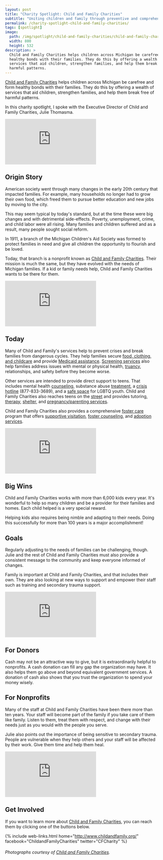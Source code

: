 ```yaml
---
layout: post
title: "Charity Spotlight: Child and Family Charities"
subtitle: "Uniting children and family through preventive and comprehensive support in times of crisis."
permalink: /charity-spotlight-child-and-family-charities/
tags: [spotlight]
image:
  path: /img/spotlight/child-and-family-charities/child-and-family-charities-.jpg
  width: 800
  height: 532
description: >
  Child and Family Charities helps children across Michigan be carefree and form
  healthy bonds with their families. They do this by offering a wealth of
  services that aid children, strengthen families, and help them break free of
  harmful patterns.
---
```


[Child and Family Charities][1] helps children across Michigan be carefree and form healthy bonds with their families. They do this by offering a wealth of services that aid children, strengthen families, and help them break free of harmful patterns.

In this charity spotlight, I spoke with the Executive Director of Child and Family Charities, Julie Thomasma.

![][6]

## Origin Story

American society went through many changes in the early 20th century that impacted families. For example, many households no longer had to grow their own food, which freed them to pursue better education and new jobs by moving to the city.

This may seem typical by today's standard, but at the time these were big changes and with detrimental side-effects. Poverty, unemployment, crime, and child labor were all rising. Many families and children suffered and as a result, many people sought social reform.

In 1911, a branch of the Michigan Children's Aid Society was formed to protect families in need and give all children the opportunity to flourish and be loved.

Today, that branch is a nonprofit known as [Child and Family Charities][1]. Their mission is much the same, but they have evolved with the needs of Michigan families. If a kid or family needs help, Child and Family Charities wants to be there for them.

![][7]

## Today

Many of Child and Family's services help to prevent crises and break families from dangerous cycles. They help families secure [food, clothing, and childcare][2] and provide [Medicaid assistance][3]. [Screening services][5] also help families address issues with mental or physical health, [truancy][4], relationships, and safety before they become worse.

Other services are intended to provide direct support to teens. That includes mental health [counseling][7], substance abuse [treatment][8], a [crisis hotline][9] (877-833-3689), and a [safe space][6] for LGBTQ youth. Child and Family Charities also reaches teens on the [street][10] and provides tutoring, [therapy][11], [shelter][12], and [pregnancy/parenting services][13].

Child and Family Charities also provides a comprehensive [foster care][14] program that offers [supportive visitation][15], [foster counseling][16], and [adoption services][17].

![][2]

## Big Wins

Child and Family Charities works with more than 6,000 kids every year. It's wonderful to help so many children and be a provider for their families and homes. Each child helped is a very special reward.

Helping kids also requires being nimble and adapting to their needs. Doing this successfully for more than 100 years is a major accomplishment!

## Goals

Regularly adjusting to the needs of families can be challenging, though. Julie and the rest of Child and Family Charities must also provide a consistent message to the community and keep everyone informed of changes.

Family is important at Child and Family Charities, and that includes their own. They are also looking at new ways to support and empower their staff such as training and secondary trauma support.

![][3]

## For Donors

Cash may not be an attractive way to give, but it is extraordinarily helpful to nonprofits. A cash donation can fill any gap the organization may have. It also helps them go above and beyond equivalent government services.  A donation of cash also shows that you trust the organization to spend your money wisely.

## For Nonprofits

Many of the staff at Child and Family Charities have been there more than ten years. Your staff will become part of the family if you take care of them like family. Listen to them, treat them with respect, and change with their needs just as you would with the people you serve.

Julie also points out the importance of being sensitive to secondary trauma. People are vulnerable when they help others and your staff will be affected by their work. Give them time and help them heal.

![][4]

## Get Involved

If you want to learn more about [Child and Family Charities][1], you can reach them by clicking one of the buttons below.

{% include web-links.html home="http://www.childandfamily.org/" facebook="ChildandFamilyCharities" twitter="CFCharity" %}

###### Photographs courtesy of [Child and Family Charities][1].



[1]: http://www.childandfamily.org/ "Child and Family Charities Homepage"
[2]: http://www.childandfamily.org/page.php?id=130 "Child and Family Charities: Family Growth Center"
[3]: http://www.childandfamily.org/page.php?id=132 "Child and Family Charities: Medicaid Outreach"
[4]: http://www.childandfamily.org/page.php?id=145 "Child and Family Charities: TEAM Attendance Program"
[5]: http://www.childandfamily.org/page.php?id=170 "Child and Family Charities: Nexus Screening Services"
[6]: http://www.childandfamily.org/page.php?id=170 "Child and Family Charities: T.R.U.E. (Teens Respecting and Understanding Each Other)"
[7]: http://www.childandfamily.org/page.php?id=171 "Child and Family Charities: Mental Health Counseling"
[8]: http://www.childandfamily.org/page.php?id=172 "Child and Family Charities: Substance Abuse Treatment"
[9]: http://www.childandfamily.org/page.php?id=159 "Child and Family Charities: 24-Hour Crisis Hotline"
[10]: http://www.childandfamily.org/page.php?id=157 "Child and Family Charities: Street Outreach"
[11]: http://www.childandfamily.org/page.php?id=152 "Child and Family Charities: Higher Ground"
[12]: http://www.childandfamily.org/page.php?id=153 "Child and Family Charities: Crossroads"
[13]: http://www.childandfamily.org/page.php?id=154 "Child and Family Charities: Angel House"
[14]: http://www.childandfamily.org/page.php?id=136 "Child and Family Charities: Foster Care"
[15]: http://www.childandfamily.org/page.php?id=135 "Child and Family Charities: Foster Care Supportive Visitation (FCSV)"
[16]: http://www.childandfamily.org/page.php?id=149 "Child and Family Charities: Foster Care Mental Health"
[17]: http://www.childandfamily.org/page.php?id=137 "Child and Family Charities: Adoption"
